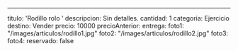 ---
titulo: 'Rodillo rolo '
descripcion: Sin detalles.
cantidad: 1
categoria: Ejercicio
destino: Vender
precio: 10000
precioAnterior: 
entrega: 
foto1: "/images/articulos/rodillo1.jpg"
foto2: "/images/articulos/rodillo2.jpg"
foto3: 
foto4: 
reservado: false
